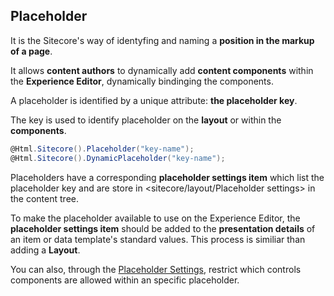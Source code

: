 ## Placeholder

It is the Sitecore's way of identyfing and naming a **position in the markup of a page**.

It allows **content authors** to dynamically add **content components** within the **Experience Editor**, dynamically bindinging the components.

A placeholder is identified by a unique attribute: **the placeholder key**.

The key is used to identify placeholder on the **layout** or within the **components**.

```csharp
@Html.Sitecore().Placeholder("key-name");
@Html.Sitecore().DynamicPlaceholder("key-name");
```

Placeholders have a corresponding **placeholder settings item** which list the placeholder key and are store in <sitecore/layout/Placeholder settings> in the content tree.

To make the placeholder available to use on the Experience Editor, the **placeholder settings item** should be added to the **presentation details** of an item or data template's standard values. This process is similiar than adding a **Layout**.

You can also, through the [Placeholder Settings](3_placeholderSettings.md), restrict which controls components are allowed within an specific placeholder.